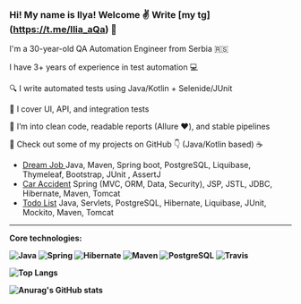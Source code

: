 ### Hi! My name is Ilya! Welcome ✌️ Write [my tg] (https://t.me/Ilia_aQa) 📱 

I'm a 30-year-old QA Automation Engineer from Serbia 🇷🇸

I have 3+ years of experience in test automation 💻

🔍 I write automated tests using Java/Kotlin + Selenide/JUnit

📂 I cover UI, API, and integration tests

🚀 I’m into clean code, readable reports (Allure ❤️), and stable pipelines

🧪 Check out some of my projects on GitHub 👇
(Java/Kotlin based) ☕
 
 * [Dream Job ](https://github.com/ShaidurovIlia/job4j_dreamjob) Java, Maven, Spring boot, PostgreSQL, Liquibase, Thymeleaf, Bootstrap, JUnit , AssertJ
 * [Car Accident](https://github.com/ShaidurovIlia/accidents) Spring (MVC, ORM, Data, Security), JSP, JSTL, JDBC, Hibernate, Maven, Tomcat
 * [Todo List](https://github.com/ShaidurovIlia/job4j_todo_list) Java, Servlets, PostgreSQL, Hibernate, Liquibase, JUnit, Mockito, Maven, Tomcat 
 
 
 
----
<b>Core technologies:<b>
  
![Java](https://img.shields.io/badge/Java-%3E%3D8-orange)
  ![Spring](https://img.shields.io/badge/Spring-%3E%3D5.0-green)
  ![Hibernate](https://img.shields.io/badge/Hibernate-%3E%3D5.0-yellow)
  ![Maven](https://img.shields.io/badge/Maven-3-blue)
  ![PostgreSQL](https://img.shields.io/badge/PostgreSQL-%3E%3D10-lightgrey)
  ![Travis](https://img.shields.io/badge/Travis-CI-red)
  
  
  ![Top Langs](https://github-readme-stats.vercel.app/api/top-langs/?username=ShaidurovIlia&layout=compact)
  
  ![Anurag's GitHub stats](https://github-readme-stats.vercel.app/api?username=ShaidurovIlia&anuraghazra&show_icons=true&theme=tokyonight)

<!--
**ShaidurovIlia/ShaidurovIlia** is a ✨ _special_ ✨ repository because its `README.md` (this file) appears on your GitHub profile.

Here are some ideas to get you started:

- 🔭 I’m currently working on ...
- 🌱 I’m currently learning ...
- 👯 I’m looking to collaborate on ...
- 🤔 I’m looking for help with ...
- 💬 Ask me about ...
- 📫 How to reach me: ...
- 😄 Pronouns: ...
- ⚡ Fun fact: ...
-->
